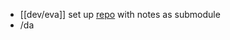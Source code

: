 - [[dev/eva]] set up [repo](https://github.com/goobenfurter-studios/hyphae) with notes as submodule
- /da